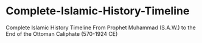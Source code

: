 # Complete-Islamic-History-Timeline
Complete Islamic History Timeline From Prophet Muhammad (S.A.W.) to the End of the Ottoman Caliphate (570-1924 CE)
